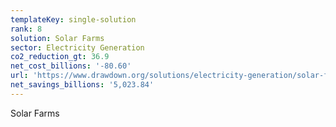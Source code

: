 ```yaml
---
templateKey: single-solution
rank: 8
solution: Solar Farms
sector: Electricity Generation
co2_reduction_gt: 36.9
net_cost_billions: '-80.60'
url: 'https://www.drawdown.org/solutions/electricity-generation/solar-farms'
net_savings_billions: '5,023.84'
---
```


Solar Farms